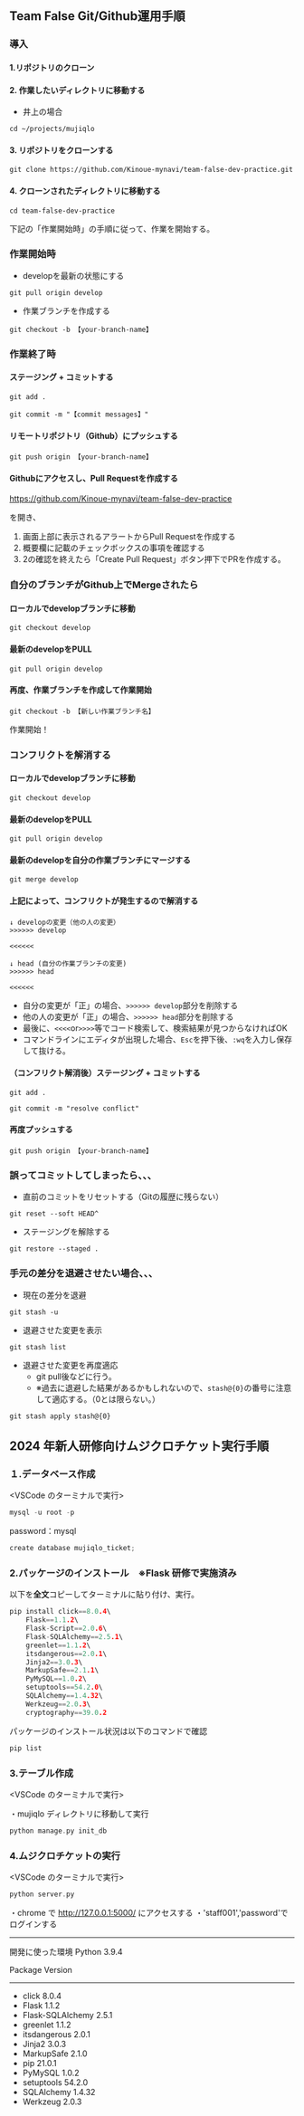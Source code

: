 ## Team False Git/Github運用手順

### 導入

#### 1.リポジトリのクローン

#### 2. 作業したいディレクトリに移動する

- 井上の場合

```shell
cd ~/projects/mujiqlo
```

#### 3. リポジトリをクローンする

```shell
git clone https://github.com/Kinoue-mynavi/team-false-dev-practice.git
```

#### 4. クローンされたディレクトリに移動する

```shell
cd team-false-dev-practice
```

下記の「作業開始時」の手順に従って、作業を開始する。

### 作業開始時

- developを最新の状態にする

```shell
git pull origin develop
```

- 作業ブランチを作成する

```shell
git checkout -b 【your-branch-name】
```

### 作業終了時

#### ステージング + コミットする

```shell
git add .

git commit -m "【commit messages】"
```

#### リモートリポジトリ（Github）にプッシュする

```shell
git push origin 【your-branch-name】
```

#### Githubにアクセスし、Pull Requestを作成する

https://github.com/Kinoue-mynavi/team-false-dev-practice

を開き、

1. 画面上部に表示されるアラートからPull Requestを作成する
2. 概要欄に記載のチェックボックスの事項を確認する
3. 2の確認を終えたら「Create Pull Request」ボタン押下でPRを作成する。

### 自分のブランチがGithub上でMergeされたら

#### ローカルでdevelopブランチに移動

```shell
git checkout develop
```

#### 最新のdevelopをPULL

```shell
git pull origin develop
```

#### 再度、作業ブランチを作成して作業開始

```shell
git checkout -b 【新しい作業ブランチ名】
```

作業開始！

### コンフリクトを解消する

#### ローカルでdevelopブランチに移動

```shell
git checkout develop
```

#### 最新のdevelopをPULL

```shell
git pull origin develop
```

#### 最新のdevelopを自分の作業ブランチにマージする

```shell
git merge develop
```

#### 上記によって、コンフリクトが発生するので解消する

```
↓ developの変更（他の人の変更）
>>>>>> develop

<<<<<<

↓ head (自分の作業ブランチの変更)
>>>>>> head

<<<<<<
```

- 自分の変更が「正」の場合、`>>>>>> develop`部分を削除する
- 他の人の変更が「正」の場合、`>>>>>> head`部分を削除する
- 最後に、`<<<<`or`>>>>`等でコード検索して、検索結果が見つからなければOK
- コマンドラインにエディタが出現した場合、`Esc`を押下後、`:wq`を入力し保存して抜ける。

#### （コンフリクト解消後）ステージング + コミットする

```shell
git add .

git commit -m "resolve conflict"
```

#### 再度プッシュする

```shell
git push origin 【your-branch-name】
```

### 誤ってコミットしてしまったら、、、

- 直前のコミットをリセットする（Gitの履歴に残らない）

```shell
git reset --soft HEAD^
```

- ステージングを解除する

```shell
git restore --staged .
```

### 手元の差分を退避させたい場合、、、

- 現在の差分を退避

```shell
git stash -u
```

- 退避させた変更を表示

```shell
git stash list
```

- 退避させた変更を再度適応
    - git pull後などに行う。
    - ※過去に退避した結果があるかもしれないので、`stash@{0}`の番号に注意して適応する。（0とは限らない。）

```shell
git stash apply stash@{0}
```

## 2024 年新人研修向けムジクロチケット実行手順

### １.データベース作成

<VSCode のターミナルで実行>

```c
mysql -u root -p
```

password：mysql

```c
create database mujiqlo_ticket;
```

### 2.パッケージのインストール　※Flask 研修で実施済み

以下を**全文**コピーしてターミナルに貼り付け、実行。

```c
pip install click==8.0.4\
    Flask==1.1.2\
    Flask-Script==2.0.6\
    Flask-SQLAlchemy==2.5.1\
    greenlet==1.1.2\
    itsdangerous==2.0.1\
    Jinja2==3.0.3\
    MarkupSafe==2.1.1\
    PyMySQL==1.0.2\
    setuptools==54.2.0\
    SQLAlchemy==1.4.32\
    Werkzeug==2.0.3\
    cryptography==39.0.2
```

パッケージのインストール状況は以下のコマンドで確認

```c
pip list
```

### 3.テーブル作成

<VSCode のターミナルで実行>

・mujiqlo ディレクトリに移動して実行

```c
python manage.py init_db
```

### 4.ムジクロチケットの実行

<VSCode のターミナルで実行>

```c
python server.py
```

・chrome で http://127.0.0.1:5000/ にアクセスする
・'staff001','password'でログインする

---

<memo>
開発に使った環境
Python 3.9.4

Package Version

---

- click 8.0.4
- Flask 1.1.2
- Flask-SQLAlchemy 2.5.1
- greenlet 1.1.2
- itsdangerous 2.0.1
- Jinja2 3.0.3
- MarkupSafe 2.1.0
- pip 21.0.1
- PyMySQL 1.0.2
- setuptools 54.2.0
- SQLAlchemy 1.4.32
- Werkzeug 2.0.3
